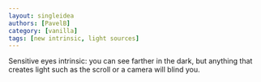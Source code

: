 ```yaml
---
layout: singleidea
authors: [PavelB]
category: [vanilla]
tags: [new intrinsic, light sources]
---
```

Sensitive eyes intrinsic: you can see farther in the dark, but anything that creates light such as the scroll or a camera will blind you.
